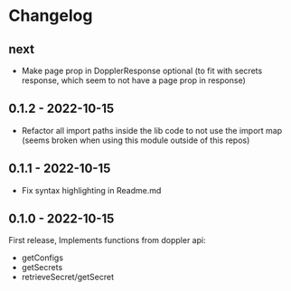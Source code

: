 # Changelog 

## next 

- Make page prop in DopplerResponse optional (to fit with secrets response, which seem to not have a page prop in response)

## 0.1.2 - 2022-10-15 

- Refactor all import paths inside the lib code to not use the import map 
  (seems broken when using this module outside of this repos)

## 0.1.1 - 2022-10-15 

- Fix syntax highlighting in Readme.md

## 0.1.0 - 2022-10-15 

First release, Implements functions from doppler api: 

- getConfigs
- getSecrets
- retrieveSecret/getSecret